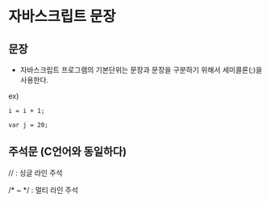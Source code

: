 # 자바스크립트 문장

## 문장

- 자바스크립트 프로그램의 기본단위는 문장과 문장을 구분하기 위해서 세미콜론(;)을 사용한다.

ex)

    i = i + 1;

    var j = 20;


## 주석문 (C언어와 동일하다)

// : 싱글 라인 주석

/* ~ */ : 멀티 라인 주석
